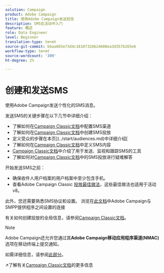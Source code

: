 ```yaml
---
solution: Campaign
product: Adobe Campaign
title: 使用Adobe Campaign发送短信
description: SMS在活动中入门
feature: 概述
role: Data Engineer
level: Beginner
translation-type: tm+mt
source-git-commit: bbaa603e73d4c1618f326624600ea3d357b265e6
workflow-type: tm+mt
source-wordcount: '309'
ht-degree: 2%

---
```


# 创建和发送SMS

使用Adobe Campaign发送个性化的SMS消息。

发送SMS的关键步骤在以下几节中详细介绍：

* 了解如何在[Campaign Classic文档](https://experienceleague.adobe.com/docs/campaign-classic/using/sending-messages/sending-messages-on-mobiles/sms-set-up.html?lang=en#sending-messages)中配置SMS渠道
* 了解如何在[Campaign Classic文档](https://experienceleague.adobe.com/docs/campaign-classic/using/sending-messages/sending-messages-on-mobiles/sms-create.html?lang=en#sending-messages)中创建SMS投放
* 定义受众的步骤在本页](../start/audiences.md)中详细介绍[
* 了解如何在[Campaign Classic文档](https://experienceleague.adobe.com/docs/campaign-classic/using/sending-messages/sending-messages-on-mobiles/sms-create.html?lang=en#defining-the-sms-content)中定义SMS内容
* [Campaign Classic文档](https://experienceleague.adobe.com/docs/campaign-classic/using/sending-messages/sending-messages-on-mobiles/sms-send.html?lang=en#sending-messages)中介绍了用于发送、监视和跟踪SMS的工具
* 了解如何对[Campaign Classic文档](https://experienceleague.adobe.com/docs/campaign-classic/using/sending-messages/sending-messages-on-mobiles/troubleshooting-sms.html?lang=en#sending-messages)中的SMS投放进行疑难解答

开始发送SMS之前：

* 确保收件人用户档案的用户档案中至少包含手机。
* 查看Adobe Campaign Classic [投放最佳做法](https://experienceleague.adobe.com/docs/campaign-classic/using/sending-messages/key-steps-when-creating-a-delivery/delivery-bestpractices/delivery-best-practices.html?lang=en#sending-messages)，这些最佳做法也适用于活动 v8。

此外，您还需要熟悉SMS协议和设置。 浏览在[此文档](https://experienceleague.adobe.com/docs/campaign-classic/using/sending-messages/sending-messages-on-mobiles/sms-protocol.html?lang=en#sending-messages)中Adobe Campaign与SMPP提供程序之间设置的连接

有关如何创建投放的全局信息，请参阅[Campaign Classic文档](https://experienceleague.adobe.com/docs/campaign-classic/using/sending-messages/key-steps-when-creating-a-delivery/steps-about-delivery-creation-steps.html?lang=en#sending-messages)。

>[!NOTE]
>
>Adobe Campaign还允许您通过其&#x200B;**Adobe Campaign移动应用程序渠道(NMAC)**&#x200B;选项在移动终端上提交通知。
> 
>如需详细信息，请参阅[此部分](push.md)。

:arrow_upper_right:了解有关[Campaign Classic文档](https://experienceleague.adobe.com/docs/campaign-classic/using/sending-messages/sending-messages-on-mobiles/sms-channel.html)的更多信息
